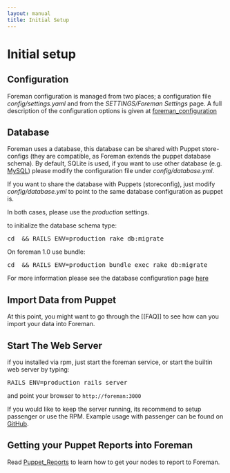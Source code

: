 ```yaml
---
layout: manual
title: Initial Setup
---
```


# Initial setup

## Configuration

Foreman configuration is managed from two places; a configuration file *config/settings.yaml* and from the *SETTINGS/Foreman Settings* page. A full description of the configuration options is given at [foreman_configuration](3.5.2_configuration_options.html)

## Database

Foreman uses a database, this database can be shared with Puppet store-configs (they are compatible, as Foreman extends the puppet database schema). By default, SQLite is used, if you want to use other database (e.g. [MySQL](3.5.3_database_setup.html)) please modify the configuration file under *config/database.yml*.

If you want to share the database with Puppets (storeconfig), just modify *config/database.yml* to point to the same database configuration as puppet is.

In both cases, please use the *production* settings.

to initialize the database schema type:
<pre>cd <foreman installation path> && RAILS_ENV=production rake db:migrate</pre>

On foreman 1.0 use bundle:
<pre>cd <foreman installation path> && RAILS_ENV=production bundle exec rake db:migrate</pre>

For more information please see the database configuration page [here](3.5.3_database_setup.html)

## Import Data from Puppet

At this point, you might want to go through the [[FAQ]] to see how can you import your data into Foreman.

## Start The Web Server

if you installed via rpm, just start the foreman service, or start the builtin web server by typing: 
<pre>RAILS_ENV=production rails server</pre>

and point your browser to `http://foreman:3000`

If you would like to keep the server running, its recommend to setup
passenger or use the RPM. Example usage with passenger can be found on
[GitHub](http://github.com/theforeman/puppet-foreman/blob/master/templates/foreman-vhost.conf.erb).

## Getting your Puppet Reports into Foreman

Read [Puppet_Reports](3.5.4_puppet_reports.html) to learn how to get your nodes to report to Foreman.
